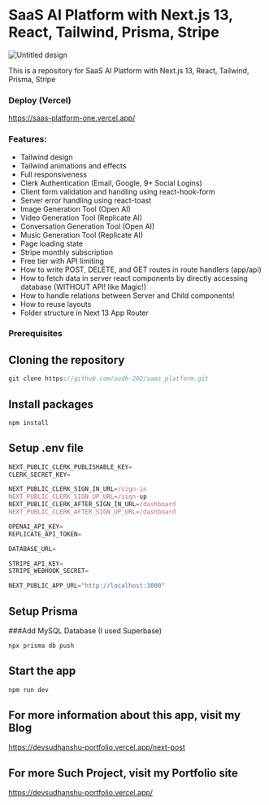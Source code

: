 # SaaS AI Platform with Next.js 13, React, Tailwind, Prisma, Stripe

![Untitled design](https://github.com/sudh-202/saas_platform/assets/87563365/e4c8d111-1470-43b9-a6ce-81839c48a378)

This is a repository for SaaS AI Platform with Next.js 13, React, Tailwind, Prisma, Stripe 

### Deploy (Vercel)
https://saas-platform-one.vercel.app/

### Features:

- Tailwind design
- Tailwind animations and effects
- Full responsiveness
- Clerk Authentication (Email, Google, 9+ Social Logins)
- Client form validation and handling using react-hook-form
- Server error handling using react-toast
- Image Generation Tool (Open AI)
- Video Generation Tool (Replicate AI)
- Conversation Generation Tool (Open AI)
- Music Generation Tool (Replicate AI)
- Page loading state
- Stripe monthly subscription
- Free tier with API limiting
- How to write POST, DELETE, and GET routes in route handlers (app/api)
- How to fetch data in server react components by directly accessing database (WITHOUT API! like Magic!)
- How to handle relations between Server and Child components!
- How to reuse layouts
- Folder structure in Next 13 App Router

### Prerequisites
## Cloning the repository
```javascript
git clone https://github.com/sudh-202/saas_platform.git
```
## Install packages
```javascript
npm install
```
## Setup .env file
```javascript
NEXT_PUBLIC_CLERK_PUBLISHABLE_KEY=
CLERK_SECRET_KEY=

NEXT_PUBLIC_CLERK_SIGN_IN_URL=/sign-in
NEXT_PUBLIC_CLERK_SIGN_UP_URL=/sign-up
NEXT_PUBLIC_CLERK_AFTER_SIGN_IN_URL=/dashboard
NEXT_PUBLIC_CLERK_AFTER_SIGN_UP_URL=/dashboard

OPENAI_API_KEY=
REPLICATE_API_TOKEN=

DATABASE_URL=

STRIPE_API_KEY=
STRIPE_WEBHOOK_SECRET=

NEXT_PUBLIC_APP_URL="http://localhost:3000"
```
## Setup Prisma
###Add MySQL Database (I used Superbase)
```javascript
npx prisma db push
```
## Start the app
```javascript
npm run dev
```

## For more information about this app, visit my Blog
https://devsudhanshu-portfolio.vercel.app/next-post

## For more Such Project, visit my Portfolio site
https://devsudhanshu-portfolio.vercel.app/


